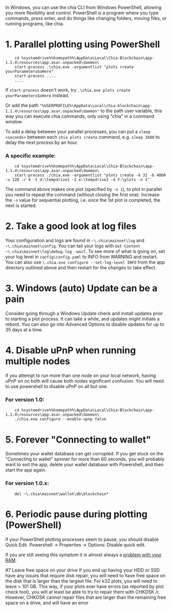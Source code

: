 In Windows, you can use the chia CLI from Windows PowerShell, allowing you more flexibility and control. PowerShell is a program where you type commands, press enter, and do things like changing folders, moving files, or running programs, like chia.

# 1. Parallel plotting using PowerShell
```
    cd %systemdrive%%homepath%\AppData\Local\Chia-Blockchain\app-1.1.4\resources\app.asar.unpacked\daemon\
    start-process .\chia.exe -argumentlist "plots create yourParametersGoHere"
    start-process ....
    ....
```

If `start-process` doesn't work, try `.\chia.exe plots create yourParametersGoHere` instead.

Or add the path `"%USERPROFILE%\AppData\Local\chia-blockchain\app-1.1.4\resources\app.asar.unpacked\daemon"` to the path user variable, this way you can
execute chia commands, only using "chia" in a command window.

To add a delay between your parallel processes, you can put a `sleep <seconds>` between each `chia plots create` command, e.g. `sleep 3600` to delay the next process by an hour.

### A specific example:
```
    cd %systemdrive%%homepath%\AppData\Local\Chia-Blockchain\app-1.1.4\resources\app.asar.unpacked\daemon\
    start-process ./chia.exe -argumentlist "plots create -k 32 -b 4000 -u 128 -r 4 -t d:\tempdrive1 -2 e:\tempdrive2 -d F:\plots -n 1"
```
The command above makes one plot (specified by `-n 1`), to plot in parallel you need to repeat the command (without closing the first one). Increase the `-n` value for sequential plotting, i.e. once the 1st plot is completed, the next is started.

# 2. Take a good look at log files
Your configuration and logs are found in `~\.chia\mainnet\log` and `~\.chia\mainnet\config`. You can tail your logs with `Get-Content ~\.chia\mainnet\log\debug.log -wait`. To see more of what is going on, set your log level in `config\config.yaml` to INFO from WARNING and restart. You can also use `\.chia.exe configure --set-log-level INFO` from the app directory outlined above and then restart for the changes to take effect.

# 3. Windows (auto) Update can be a pain
Consider going through a Windows Update check and install updates prior to starting a plot process. It can take a while, and updates might initiate a reboot. You can also go into Advanced Options to disable updates for up to 35 days at a time.

# 4. Disable uPnP when running multiple nodes
If you attempt to run more than one node on your local network, having uPnP on on both will cause both nodes significant confusion. You will need to use powershell to disable uPnP on all but one.

### For version 1.0:
```
    cd %systemdrive%%homepath%\AppData\Local\Chia-Blockchain\app-1.1.4\resources\app.asar.unpacked\daemon\
    ./chia.exe configure --enable-upnp false
```

# 5. Forever "Connecting to wallet"
Sometimes your wallet database can get corrupted. If you get stuck on the "Connecting to wallet" spinner for more than 60 seconds, you will probably want to exit the app, delete your wallet database with Powershell, and then start the app again.

### For version 1.0.x:
```
    del ~\.chia\mainnet\wallet\db\blockchain*
```

# 6. Periodic pause during plotting (PowerShell)
If your PowerShell plotting processes seem to pause, you should disable Quick Edit. Powershell -> Properties -> Options: Disable quick edit.

If you are still seeing this symptom it is almost always a [problem with your RAM](https://www.tomshardware.com/how-to/how-to-test-ram).

#7 Leave free space on your drive 
If you end up having your HDD or SSD have any issues that require disk repair, you will need to have free space on the disk that is larger than the largest file. For k32 plots, you will need to leave > 101 GB. This way, if your plots ever have errors (as reported by plot check tool), you will at least be able to try to repair them with CHKDSK /r. However, CHKDSK cannot repair files that are larger than the remaining free space on a drive, and will have an error